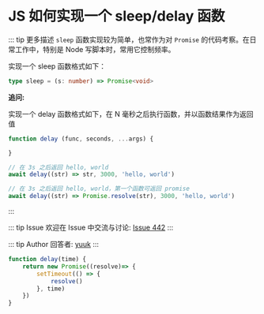 # JS 如何实现一个 sleep/delay 函数

::: tip 更多描述 
 `sleep` 函数实现较为简单，也常作为对 `Promise` 的代码考察。在日常工作中，特别是 Node 写脚本时，常用它控制频率。

实现一个 sleep 函数格式如下：

``` ts
type sleep = (s: number) => Promise<void>
```

**追问:**

实现一个 delay 函数格式如下，在 N 毫秒之后执行函数，并以函数结果作为返回值

``` ts
function delay (func, seconds, ...args) {

}

// 在 3s 之后返回 hello, world
await delay((str) => str, 3000, 'hello, world')

// 在 3s 之后返回 hello, world，第一个函数可返回 promise
await delay((str) => Promise.resolve(str), 3000, 'hello, world')
``` 
::: 

::: tip Issue 
 欢迎在 Issue 中交流与讨论: [Issue 442](https://github.com/shfshanyue/Daily-Question/issues/442) 
:::

::: tip Author 
回答者: [yuuk](https://github.com/yuuk) 
:::

```javascript
function delay(time) {
    return new Promise((resolve)=> {
        setTimeout(() => {
            resolve()
        }, time)
    })
}
```